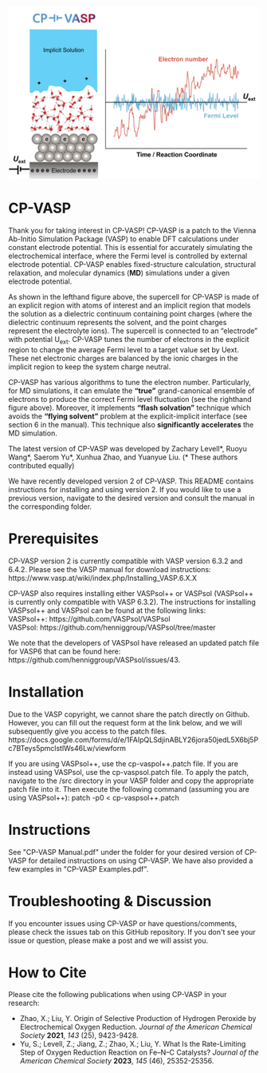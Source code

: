 ![CP-VASP image](https://github.com/yuanyue-liu-group/CP-VASP/blob/main/CP-VASP.jpg?raw=true)

# CP-VASP
Thank you for taking interest in CP-VASP! CP-VASP is a patch to the Vienna Ab-Initio Simulation Package (VASP) to enable DFT calculations under constant electrode potential. This is essential for accurately simulating the electrochemical interface, where the Fermi level is controlled by external electrode potential. CP-VASP enables fixed-structure calculation, structural relaxation, and molecular dynamics (**MD**) simulations under a given electrode potential. 

As shown in the lefthand figure above, the supercell for CP-VASP is made of an explicit region with atoms of interest and an implicit region that models the solution as a dielectric continuum containing point charges (where the dielectric continuum represents the solvent, and the point charges represent the electrolyte ions). The supercell is connected to an “electrode” with potential U<sub>ext</sub>. CP-VASP tunes the number of electrons in the explicit region to change the average Fermi level to a target value set by Uext. These net electronic charges are balanced by the ionic charges in the implicit region to keep the system charge neutral.

CP-VASP has various algorithms to tune the electron number. Particularly, for MD simulations, it can emulate the **“true”** grand-canonical ensemble of electrons to produce the correct Fermi level fluctuation (see the righthand figure above). Moreover, it implements **“flash solvation”** technique which avoids the **“flying solvent”** problem at the explicit-implicit interface (see section 6 in the manual). This technique also **significantly accelerates** the MD simulation.

<p>The latest version of CP-VASP was developed by Zachary Levell*, Ruoyu Wang*, Saerom Yu*, Xunhua Zhao, and Yuanyue Liu. (* These authors contributed equally) </p>

<p>We have recently developed version 2 of CP-VASP. This README contains instructions for installing and using version 2. If you would like to use a previous version, navigate to the desired version and consult the manual in the corresponding folder.</p>

# Prerequisites
<p>CP-VASP version 2 is currently compatible with VASP version 6.3.2 and 6.4.2. Please see the VASP manual for download instructions:  
    https://www.vasp.at/wiki/index.php/Installing_VASP.6.X.X</p>

<p>CP-VASP also requires installing either VASPsol++ or VASPsol (VASPsol++ is currently only compatible with VASP 6.3.2). The instructions for installing VASPsol++ and VASPsol can be found at the following links:<br>
    VASPsol++: https://github.com/VASPsol/VASPsol<br>
    VASPsol: https://github.com/henniggroup/VASPsol/tree/master</p>

<p>We note that the developers of VASPsol have released an updated patch file for VASP6 that can be found here:  <br>
    https://github.com/henniggroup/VASPsol/issues/43.</p>

# Installation
<p>Due to the VASP copyright, we cannot share the patch directly on Github. However, you can fill out the request form at the link below, and we will subsequently give you access to the patch files. <br>
    https://docs.google.com/forms/d/e/1FAIpQLSdjinABLY26jora50jedL5X6bj5Pc7BTeys5pmclstlWs46Lw/viewform </p>

<p>If you are using VASPsol++, use the cp-vaspol++.patch file. If you are instead using VASPsol, use the cp-vaspsol.patch file. To apply the patch, navigate to the /src directory in your VASP folder and copy the appropriate patch file into it. Then execute the following command (assuming you are using VASPsol++):  
    patch -p0 < cp-vaspsol++.patch </p>

# Instructions
<p>See "CP-VASP Manual.pdf" under the folder for your desired version of CP-VASP for detailed instructions on using CP-VASP. We have also provided a few examples in "CP-VASP Examples.pdf".</p>

# Troubleshooting & Discussion
<p>If you encounter issues using CP-VASP or have questions/comments, please check the issues tab on this GitHub repository. If you don't see your issue or question, please make a post and we will assist you. </p>

# How to Cite
<p>Please cite the following publications when using CP-VASP in your research: <br>
<ul>
    <li>Zhao, X.; Liu, Y. Origin of Selective Production of Hydrogen Peroxide by Electrochemical Oxygen Reduction. <em>Journal of the American Chemical Society</em> <strong>2021</strong>, <em>143</em> (25), 9423-9428.</li>
    <li>Yu, S.; Levell, Z.; Jiang, Z.; Zhao, X.; Liu, Y. What Is the Rate-Limiting Step of Oxygen Reduction Reaction on Fe–N–C Catalysts? <em>Journal of the American Chemical Society</em> <strong>2023</strong>, <em>145</em> (46), 25352-25356.</li>
</ul></p>
